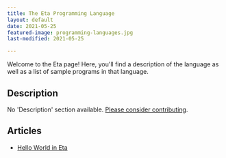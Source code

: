 ```yaml
---
title: The Eta Programming Language
layout: default
date: 2021-05-25
featured-image: programming-languages.jpg
last-modified: 2021-05-25

---
```


Welcome to the Eta page! Here, you'll find a description of the language as well as a list of sample programs in that language.

## Description

No 'Description' section available. [Please consider contributing](https://github.com/TheRenegadeCoder/sample-programs-website).

## Articles

- [Hello World in Eta](https://sampleprograms.io/projects/hello-world/eta)